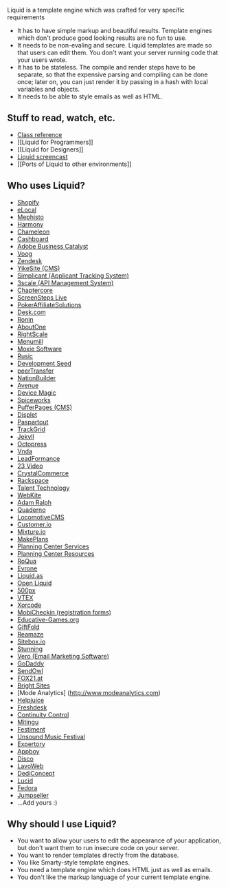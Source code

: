 Liquid is a template engine which was crafted for very specific requirements

* It has to have simple markup and beautiful results. Template engines which
  don't produce good looking results are no fun to use.
* It needs to be non-evaling and secure. Liquid templates are made so that users
  can edit them. You don't want your server running code that your users
  wrote.
* It has to be stateless. The compile and render steps have to be separate, so
  that the expensive parsing and compiling can be done once;  later on, you can
  just render it by passing in a hash with local variables and objects.
* It needs to be able to style emails as well as HTML.

## Stuff to read, watch, etc.

* [Class reference](http://rubydoc.info/gems/liquid)
* [[Liquid for Programmers]]
* [[Liquid for Designers]]
* [Liquid screencast](http://railscasts.com/episodes/118-liquid)
* [[Ports of Liquid to other environments]]

## Who uses Liquid?

* [Shopify](http://www.shopify.com)
* [eLocal](http://www.elocal.com)
* [Mephisto](http://mephistoblog.com/)
* [Harmony](http://get.harmonyapp.com)
* [Chameleon](http://chameleon.wikidot.com/)
* [Cashboard](http://www.getcashboard.com)
* [Adobe Business Catalyst](http://businesscatalyst.com/)
* [Voog](http://www.voog.com)
* [Zendesk](http://www.zendesk.com)
* [YikeSite (CMS)](http://api.yikesite.com/)
* [Simplicant (Applicant Tracking System)](http://www.simplicant.com/)
* [3scale (API Management System)](http://www.3scale.net/)
* [Chaptercore](http://www.chaptercore.com)
* [ScreenSteps Live](http://bluemangolearning.com/screenstepslive)
* [PokerAffiliateSolutions](http://www.pokeraffiliatesolutions.com/)
* [Desk.com](http://www.desk.com)
* [Ronin](http://www.roninapp.com)
* [AboutOne](http://www.aboutone.com)
* [RightScale](http://support.rightscale.com/15-References/Liquid_Markup_with_RightScale_Widgets)
* [Menumill](http://www.menumill.com)
* [Moxie Software](http://www.moxiesoft.com/)
* [Rusic](http://rusic.com/)
* [Development Seed](http://developmentseed.org/blog/2011/09/09/jekyll-github-pages/)
* [peerTransfer](http://peertransfer.com)
* [NationBuilder](http://nationbuilder.com/)
* [Avenue](http://www.prontoavenue.biz)
* [Device Magic](http://www.devicemagic.com)
* [Spiceworks](http://www.spiceworks.com)
* [PufferPages (CMS)](https://github.com/puffer/puffer_pages/)
* [Displet](http://displet.com)
* [Paspartout](http://paspartout.com)
* [TrackGrid](http://www.trackgrid.com)
* [Jekyll](http://jekyllrb.com/)
* [Octopress](http://octopress.org/)
* [Vnda](http://www.vnda.com.br/)
* [LeadFormance](http://www.leadformance.com/)
* [23 Video](http://www.23video.com/)
* [CrystalCommerce](http://www.crystalcommerce.com/)
* [Rackspace](http://www.rackspace.com/)
* [Talent Technology](http://www.talenttech.com)
* [WebKite](http://webkite.com/)
* [Adam Ralph](http://adamralph.com/)
* [Quaderno](http://getquaderno.com/)
* [LocomotiveCMS](http://locomotivecms.com/)
* [Customer.io](http://customer.io)
* [Mixture.io](http://mixture.io)
* [MakePlans](http://makeplans.net)
* [Planning Center Services](http://get.planningcenteronline.com)
* [Planning Center Resources](http://get.planningcenteronline.com/resources)
* [RoQua](http://www.roqua.nl)
* [Evrone](http://www.evrone.com)
* [Liquid.as](https://github.com/prevailhs/liquid.as)
* [Open Liquid](https://github.com/23/openliquid)
* [500px](http://portfolios.500px.com)
* [VTEX](http://www.vtex.com.br/)
* [Xorcode](http://www.xorcode.com/)
* [MobiCheckin (registration forms)](http://www.mobicheckin.com)
* [Educative-Games.org](http://educative-games.org)
* [GiftFold](http://giftfold.com)
* [Reamaze](http://www.reamaze.com)
* [Sitebox.io](http://www.sitebox.io)
* [Stunning](https://bestunning.net)
* [Vero (Email Marketing Software)](https://www.getvero.com)
* [GoDaddy](https://www.godaddy.com)
* [SendOwl](http://www.sendowl.com)
* [FOX21.at](http://blog.fox21.at)
* [Bright Sites](http://www.brightsites.com)
* [Mode Analytics] (http://www.modeanalytics.com)
* [Helpjuice](https://www.helpjuice.com)
* [Freshdesk](http://freshdesk.com)
* [Continuity Control](http://www.continuity.net)
* [Mitingu](http://www.mitingu.com)
* [Festiment](http://www.festiment.com)
* [Unsound Music Festival](http://www.unsound.pl)
* [Expertory](http://www.expertory.com)
* [Appboy](https://www.appboy.com)
* [Disco](http://discolabs.com)
* [LavoWeb](http://lavoweb.net)
* [DediConcept](http://www.dediconcept.com)
* [Lucid](http://www.lucid.co.nz/)
* [Fedora](http://usefedora.com/)
* [Jumpseller](https://jumpseller.com/)
* ...Add yours :)

## Why should I use Liquid?

* You want to allow your users to edit the appearance of your application, but
  don't want them to run insecure code on your server.
* You want to render templates directly from the database.
* You like Smarty-style template engines.
* You need a template engine which does HTML just as well as emails.
* You don't like the markup language of your current template engine.